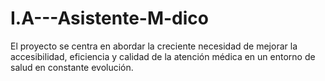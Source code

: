 # I.A---Asistente-M-dico
El proyecto se centra en abordar la creciente necesidad de mejorar la accesibilidad, eficiencia y calidad de la atención médica en un entorno de salud en constante evolución. 
